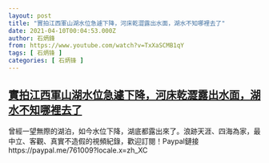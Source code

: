 ```yaml
---
layout: post
title: "實拍江西軍山湖水位急遽下降，河床乾澀露出水面，湖水不知哪裡去了"
date: 2021-04-10T00:04:53.000Z
author: 石炳鋒
from: https://www.youtube.com/watch?v=TxXaSCMB1qY
tags: [ 石炳锋 ]
categories: [ 石炳锋 ]
---
```

<!--1618013093000-->
[實拍江西軍山湖水位急遽下降，河床乾澀露出水面，湖水不知哪裡去了](https://www.youtube.com/watch?v=TxXaSCMB1qY)
------

<div>
曾經一望無際的湖泊，如今水位下降，湖底都露出來了。浪跡天涯、四海為家，最中立、客觀、真實不造假的視頻紀錄，歡迎訂閱！Paypal鏈接https://paypal.me/761009?locale.x=zh_XC
</div>
